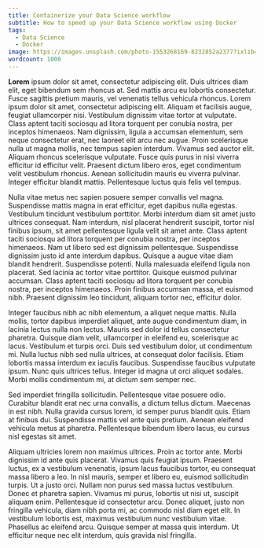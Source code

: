 ```yaml
---
title: Containerize your Data Science workflow
subtitle: How to speed up your Data Science workflow using Docker
tags:
  - Data Science
  - Docker
image: https://images.unsplash.com/photo-1553268169-8232852a2377?ixlib=rb-1.2.1&ixid=eyJhcHBfaWQiOjEyMDd9&auto=format&fit=crop&w=1324&q=80
wordcount: 1000
---
```


**Lorem** ipsum dolor sit amet, consectetur adipiscing elit. Duis ultrices diam elit, eget bibendum sem rhoncus at. Sed mattis arcu eu lobortis consectetur. Fusce sagittis pretium mauris, vel venenatis tellus vehicula rhoncus. Lorem ipsum dolor sit amet, consectetur adipiscing elit. Aliquam et facilisis augue, feugiat ullamcorper nisi. Vestibulum dignissim vitae tortor at vulputate. Class aptent taciti sociosqu ad litora torquent per conubia nostra, per inceptos himenaeos. Nam dignissim, ligula a accumsan elementum, sem neque consectetur erat, nec laoreet elit arcu nec augue. Proin scelerisque nulla ut magna mollis, nec tempus sapien interdum. Vivamus sed auctor elit. Aliquam rhoncus scelerisque vulputate. Fusce quis purus in nisi viverra efficitur id efficitur velit. Praesent dictum libero eros, eget condimentum velit vestibulum rhoncus. Aenean sollicitudin mauris eu viverra pulvinar. Integer efficitur blandit mattis. Pellentesque luctus quis felis vel tempus.

Nulla vitae metus nec sapien posuere semper convallis vel magna. Suspendisse mattis magna in erat efficitur, eget dapibus nulla egestas. Vestibulum tincidunt vestibulum porttitor. Morbi interdum diam sit amet justo ultrices consequat. Nam interdum, nisl placerat hendrerit suscipit, tortor nisl finibus ipsum, sit amet pellentesque ligula velit sit amet ante. Class aptent taciti sociosqu ad litora torquent per conubia nostra, per inceptos himenaeos. Nam ut libero sed est dignissim pellentesque. Suspendisse dignissim justo id ante interdum dapibus. Quisque a augue vitae diam blandit hendrerit. Suspendisse potenti. Nulla malesuada eleifend ligula non placerat. Sed lacinia ac tortor vitae porttitor. Quisque euismod pulvinar accumsan. Class aptent taciti sociosqu ad litora torquent per conubia nostra, per inceptos himenaeos. Proin finibus accumsan massa, et euismod nibh. Praesent dignissim leo tincidunt, aliquam tortor nec, efficitur dolor.

Integer faucibus nibh ac nibh elementum, a aliquet neque mattis. Nulla mollis, tortor dapibus imperdiet aliquet, ante augue condimentum diam, in lacinia lectus nulla non lectus. Mauris sed dolor id tellus consectetur pharetra. Quisque diam velit, ullamcorper in eleifend eu, scelerisque ac lacus. Vestibulum et turpis orci. Duis sed vestibulum dolor, ut condimentum mi. Nulla luctus nibh sed nulla ultrices, at consequat dolor facilisis. Etiam lobortis massa interdum ex iaculis faucibus. Suspendisse faucibus vulputate ipsum. Nunc quis ultrices tellus. Integer id magna ut orci aliquet sodales. Morbi mollis condimentum mi, at dictum sem semper nec.

Sed imperdiet fringilla sollicitudin. Pellentesque vitae posuere odio. Curabitur blandit erat nec urna convallis, a dictum tellus dictum. Maecenas in est nibh. Nulla gravida cursus lorem, id semper purus blandit quis. Etiam at finibus dui. Suspendisse mattis vel ante quis pretium. Aenean eleifend vehicula metus at pharetra. Pellentesque bibendum libero lacus, eu cursus nisl egestas sit amet.

Aliquam ultricies lorem non maximus ultrices. Proin ac tortor ante. Morbi dignissim id ante quis placerat. Vivamus quis feugiat ipsum. Praesent luctus, ex a vestibulum venenatis, ipsum lacus faucibus tortor, eu consequat massa libero a leo. In nisl mauris, semper et libero eu, euismod sollicitudin turpis. Ut a justo orci. Nullam non purus sed massa luctus vestibulum. Donec et pharetra sapien. Vivamus mi purus, lobortis ut nisi ut, suscipit aliquam enim. Pellentesque id consectetur arcu. Donec aliquet, justo non fringilla vehicula, diam nibh porta mi, ac commodo nisl diam eget elit. In vestibulum lobortis est, maximus vestibulum nunc vestibulum vitae. Phasellus ac eleifend arcu. Quisque semper at massa quis interdum. Ut efficitur neque nec elit interdum, quis gravida nisl fringilla.
